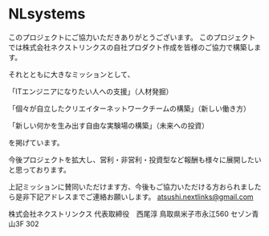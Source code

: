 # NLsystems

このプロジェクトにご協力いただきありがとうございます。
このプロジェクトでは株式会社ネクストリンクスの自社プロダクト作成を皆様のご協力で構築します。

それとともに大きなミッションとして、

「ITエンジニアになりたい人への支援」（人材発掘）

「個々が自立したクリエイターネットワークチームの構築」（新しい働き方）

「新しい何かを生み出す自由な実験場の構築」（未来への投資）

を掲げています。

今後プロジェクトを拡大し、営利・非営利・投資型など報酬も様々に展開したいと思っております。

上記ミッションに賛同いただけます方、今後もご協力いただける方おられましたら是非下記アドレスまでご連絡お願いします。
atsushi.nextlinks@gmail.com

株式会社ネクストリンクス
代表取締役　西尾淳
鳥取県米子市永江560 セゾン青山3F 302
